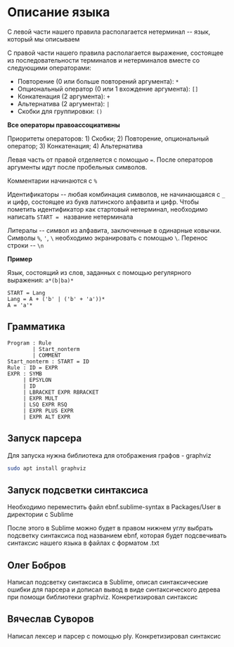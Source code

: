 # Описание языка

С левой части нашего правила располагается нетерминал -- язык, который мы описываем

С правой части нашего правила располагается выражение, состоящее из последовательности терминалов и нетерминалов вместе со следующими операторами:

* Повторение (0 или больше повторений аргумента): `*`
* Опциональный оператор (0 или 1 вхождение аргумента): `[]`
* Конкатенация (2 аргумента): `+`
* Альтернатива (2 аргумента): `|`
* Скобки для группировки: `()`

**Все операторы правоассоциативны**

Приоритеты операторов: 1) Скобки; 2) Повторение, опциональный оператор; 3) Конкатенация; 4) Альтернатива


Левая часть от правой отделяется с помощью `=`. После операторов аргументы идут после пробельных символов.

Комментарии начинаются с `%`

Идентификаторы -- любая комбинация символов, не начинающаяся с `_` и цифр, состоящее из букв латинского алфавита и цифр. Чтобы пометить идентификатор как стартовый нетерминал, необходимо написать `START = ` название нетерминала

Литералы -- символ из алфавита, заключенные в одинарные ковычки. Символы `%`, `'`, `\` необходимо экранировать с помощью `\`. Перенос строки -- `\n`

**Пример** 

Язык, состоящий из слов, заданных с помощью регулярного выражения: `a*(b|ba)*`

```
START = Lang
Lang = A + ('b' | ('b' + 'a'))*
A = 'a'*
```

## Грамматика

```
Program : Rule
        | Start_nonterm
        | COMMENT
Start_nonterm : START = ID
Rule : ID = EXPR
EXPR : SYMB
	 | EPSYLON
     | ID
     | LBRACKET EXPR RBRACKET
     | EXPR MULT
     | LSQ EXPR RSQ
     | EXPR PLUS EXPR
     | EXPR ALT EXPR
```
## Запуск парсера

Для запуска нужна библиотека для отображения графов - graphviz
``` bash
sudo apt install graphviz
```
## Запуск подсветки синтаксиса

Необходимо переместить файл ebnf.sublime-syntax в Packages/User в директории с Sublime

После этого в Sublime можно будет в правом нижнем углу выбрать подсветку синтаксиса под названием ebnf, которая будет подсвечивать синтаксис нашего языка в файлах с форматом .txt

## Олег Бобров
Написал подсветку синтаксиса в Sublime, описал синтаксические ошибки для парсера и дописал вывод в виде синтаксического дерева при помощи библиотеки graphviz. Конкретизировал синтаксис

## Вячеслав Суворов
Написал лексер и парсер с помощью ply. Конкретизировал синтаксис
